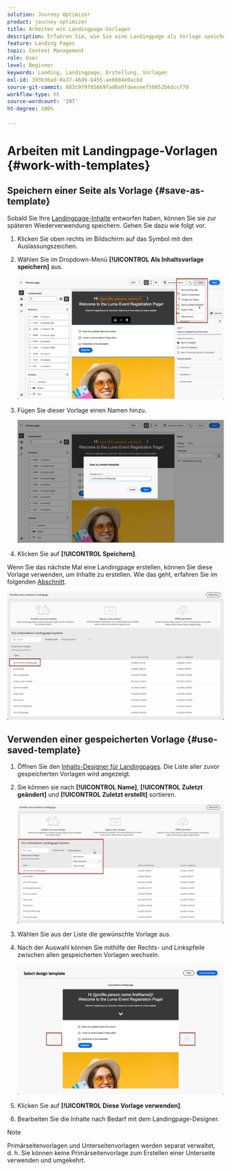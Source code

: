 ```yaml
---
solution: Journey Optimizer
product: journey optimizer
title: Arbeiten mit Landingpage-Vorlagen
description: Erfahren Sie, wie Sie eine Landingpage als Vorlage speichern und sie in Journey Optimizer wiederverwenden.
feature: Landing Pages
topic: Content Management
role: User
level: Beginner
keywords: Landing, Landingpage, Erstellung, Vorlagen
exl-id: 393b36ad-0a37-46d9-b455-ae6684e0acbd
source-git-commit: 803c9f9f05669fad0a9fdeeceef58652b6dccf70
workflow-type: ht
source-wordcount: '197'
ht-degree: 100%

---
```


# Arbeiten mit Landingpage-Vorlagen {#work-with-templates}

## Speichern einer Seite als Vorlage {#save-as-template}

Sobald Sie Ihre [Landingpage-Inhalte](lp-content.md) entworfen haben, können Sie sie zur späteren Wiederverwendung speichern. Gehen Sie dazu wie folgt vor.

1. Klicken Sie oben rechts im Bildschirm auf das Symbol mit den Auslassungszeichen.

1. Wählen Sie im Dropdown-Menü **[!UICONTROL Als Inhaltsvorlage speichern]** aus.

   ![](assets/lp_designer-save-template.png)

1. Fügen Sie dieser Vorlage einen Namen hinzu.

   ![](assets/lp_designer-template-name.png)

1. Klicken Sie auf **[!UICONTROL Speichern]**.

Wenn Sie das nächste Mal eine Landingpage erstellen, können Sie diese Vorlage verwenden, um Inhalte zu erstellen. Wie das geht, erfahren Sie im folgenden [Abschnitt](#use-saved-template).

![](assets/lp_designer-saved-template.png)

## Verwenden einer gespeicherten Vorlage {#use-saved-template}

1. Öffnen Sie den [Inhalts-Designer für Landingpages](design-lp.md). Die Liste aller zuvor gespeicherten Vorlagen wird angezeigt.

1. Sie können sie nach **[!UICONTROL Name]**, **[!UICONTROL Zuletzt geändert]** und **[!UICONTROL Zuletzt erstellt]** sortieren.

   ![](assets/lp_designer-saved-templates.png)

1. Wählen Sie aus der Liste die gewünschte Vorlage aus.

1. Nach der Auswahl können Sie mithilfe der Rechts- und Linkspfeile zwischen allen gespeicherten Vorlagen wechseln.

   ![](assets/lp_designer-saved-templates-navigate.png)

1. Klicken Sie auf **[!UICONTROL Diese Vorlage verwenden]**.

1. Bearbeiten Sie die Inhalte nach Bedarf mit dem Landingpage-Designer.

>[!NOTE]
>
>Primärseitenvorlagen und Unterseitenvorlagen werden separat verwaltet, d. h. Sie können keine Primärseitenvorlage zum Erstellen einer Unterseite verwenden und umgekehrt.
